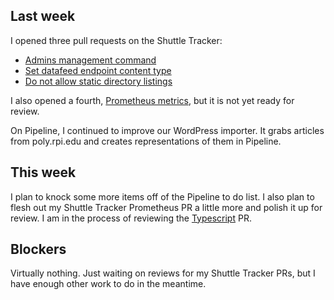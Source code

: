 ## Last week

I opened three pull requests on the Shuttle Tracker:

- [Admins management command](https://github.com/wtg/shuttletracker/pull/165)
- [Set datafeed endpoint content type](https://github.com/wtg/shuttletracker/pull/169)
- [Do not allow static directory listings](https://github.com/wtg/shuttletracker/pull/170)

I also opened a fourth, [Prometheus metrics](https://github.com/wtg/shuttletracker/pull/168), but it is not yet ready for review.

On Pipeline, I continued to improve our WordPress importer. It grabs articles from poly.rpi.edu and creates representations of them in Pipeline.

## This week

I plan to knock some more items off of the Pipeline to do list. I also plan to flesh out my Shuttle Tracker Prometheus PR a little more and polish it up for review. I am in the process of reviewing the [Typescript](https://github.com/wtg/shuttletracker/pull/164) PR.

## Blockers

Virtually nothing. Just waiting on reviews for my Shuttle Tracker PRs, but I have enough other work to do in the meantime.

